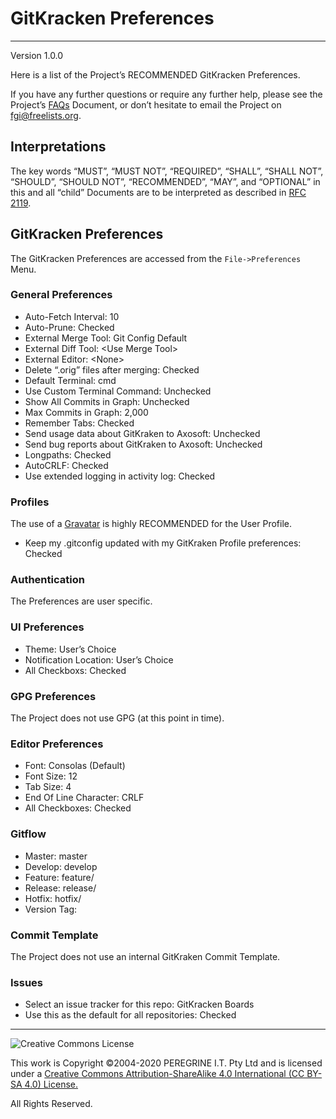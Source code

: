 # GitKracken Preferences

---

Version 1.0.0

Here is a list of the Project&rsquo;s RECOMMENDED GitKracken Preferences.

If you have any further questions or require any further help, please see the Project&rsquo;s [FAQs](https://github.com/Dulux-Oz/FGI/master/Project_Documentation/FAQs.md) Document, or don&rsquo;t hesitate to email the Project on <fgi@freelists.org>.

## Interpretations

The key words &ldquo;MUST&rdquo;, &ldquo;MUST NOT&rdquo;, &ldquo;REQUIRED&rdquo;, &ldquo;SHALL&rdquo;, &ldquo;SHALL NOT&rdquo;, &ldquo;SHOULD&rdquo;, &ldquo;SHOULD NOT&rdquo;, &ldquo;RECOMMENDED&rdquo;, &ldquo;MAY&rdquo;, and &ldquo;OPTIONAL&rdquo; in this and all &ldquo;child&rdquo; Documents are to be interpreted as described in [RFC 2119](https://tools.ietf.org/html/rfc2119).

## GitKracken Preferences

The GitKracken Preferences are accessed from the `File->Preferences` Menu.

### General Preferences

- Auto-Fetch Interval: 10
- Auto-Prune: Checked
- External Merge Tool: Git Config Default
- External Diff Tool: \<Use Merge Tool>
- External Editor: \<None>
- Delete &ldquo;.orig&rdquo; files after merging: Checked
- Default Terminal: cmd
- Use Custom Terminal Command: Unchecked
- Show All Commits in Graph: Unchecked
- Max Commits in Graph: 2,000
- Remember Tabs: Checked
- Send usage data about GitKraken to Axosoft: Unchecked
- Send bug reports about GitKraken to Axosoft: Unchecked
- Longpaths: Checked
- AutoCRLF: Checked
- Use extended logging in activity log: Checked

### Profiles

The use of a [Gravatar](https://gravatar.com) is highly RECOMMENDED for the User Profile.

- Keep my .gitconfig updated with my GitKraken Profile preferences: Checked

### Authentication

The Preferences are user specific.

### UI Preferences

- Theme: User&rsquo;s Choice
- Notification Location: User&rsquo;s Choice
- All Checkboxs: Checked

### GPG Preferences

The Project does not use GPG (at this point in time).

### Editor Preferences

- Font: Consolas (Default)
- Font Size: 12
- Tab Size: 4
- End Of Line Character: CRLF
- All Checkboxes: Checked

### Gitflow

- Master: master
- Develop: develop
- Feature: feature/
- Release: release/
- Hotfix: hotfix/
- Version Tag:

### Commit Template

The Project does not use an internal GitKraken Commit Template.

### Issues

- Select an issue tracker for this repo: GitKracken Boards
- Use this as the default for all repositories: Checked


---

![Creative Commons License](https://i.creativecommons.org/l/by-sa/4.0/88x31.png "Creative Commons License")

This work is Copyright &copy;2004-2020 PEREGRINE I.T. Pty Ltd and is licensed under a [Creative Commons Attribution-ShareAlike 4.0 International (CC BY-SA 4.0) License.](https://creativecommons.org/licenses/by-sa/4.0/)

All Rights Reserved.
